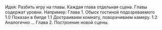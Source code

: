 Идея: Разбить игру на главы. Каждая глава отдельная сцена.
Главы содержат уровни.
Например: 
Глава 1. Обыск гостиной подозреваемого
1.0 Показан в билде
1.1 Достраиваем комнату, поворачиваем камеру.
1.2 Аналогично
...
Глава 2. Построение новой сцены.
 
